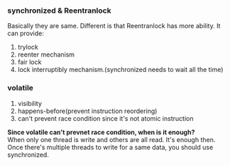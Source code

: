 ### synchronized & Reentranlock  
Basically they are same. Different is that Reentranlock has more ability. It can provide:  
1. trylock  
2. reenter mechanism  
3. fair lock  
4. lock interruptibly mechanism.(synchronized needs to wait all the time)  

### volatile
1. visibility
2. happens-before(prevent instruction reordering)
3. can't prevent race condition since it's not atomic instruction  

**Since volatile can't prevnet race condition, when is it enough?**  
When only one thread is write and others are all read. It's enough then.  
Once there's multiple threads to write for a same data, you should use synchronized.

